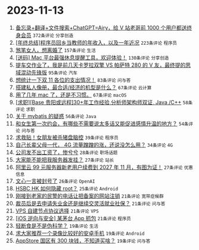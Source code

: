 # 2023-11-13

1. [备忘录+翻译+文件搜索+ChatGPT=Airy，给 V 站老哥前 1000 个用户都送终身会员](https://www.v2ex.com/t/991541) `372条评论` `分享创造`
1. [[年终总结]程序员回乡当教师的年收入，以及一年近况](https://www.v2ex.com/t/991351) `223条评论` `程序员`
1. [煞笔女人，想离婚了](https://www.v2ex.com/t/991508) `157条评论` `生活`
1. [[送码] Mac 平台最强休息提醒工具，欢迎体验！](https://www.v2ex.com/t/991317) `130条评论` `分享创造`
1. [提车交作业了，我是前几天卡罗拉双擎 VS 帕萨特 280 的 V 友，最终提的思域混动先锋版](https://www.v2ex.com/t/991342) `95条评论` `汽车`
1. [想统计一下双 11 各位的支出情况！](https://www.v2ex.com/t/991389) `83条评论` `问与答`
1. [搭建私人像册，最合适/经济的机型是什么？](https://www.v2ex.com/t/991318) `67条评论` `云计算`
1. [用了几年 mac 了，还是不习惯。](https://www.v2ex.com/t/991332) `67条评论` `macOS`
1. [[求职][Base 贵阳或远程]30+年工作经验,分析师架构师双证, Java /C++](https://www.v2ex.com/t/991415) `58条评论` `求职`
1. [关于 mybatis 的疑惑](https://www.v2ex.com/t/991335) `56条评论` `Java`
1. [和女生第一次约会，有哪些不需要说太多话又能促进感情升温的地方？](https://www.v2ex.com/t/991306) `54条评论` `问与答`
1. [求救贴！女朋友被杀猪盘脑控](https://www.v2ex.com/t/991560) `39条评论` `程序员`
1. [自己长辈父母一代， 4G 流量蹭蹭的涨，还说没怎么用？](https://www.v2ex.com/t/991517) `34条评论` `4G`
1. [公司发不出工资了，惨兮兮](https://www.v2ex.com/t/991359) `28条评论` `职场话题`
1. [大家能不能把我服务器发挂？](https://www.v2ex.com/t/991398) `27条评论` `站长`
1. [阿里云 99 元服务器新老用户续费到 2027 年 11 月，有图为证！](https://www.v2ex.com/t/991313) `27条评论` `优惠信息`
1. [文心一言被封号了](https://www.v2ex.com/t/991470) `26条评论` `OpenAI`
1. [HSBC HK 如何隐藏 root？](https://www.v2ex.com/t/991504) `25条评论` `Android`
1. [刚接到老家的民警的电话让把备案的网站注销](https://www.v2ex.com/t/991500) `21条评论` `宽带症候群`
1. [裁员后是去申请失业金还是继续交灵活就业社保？](https://www.v2ex.com/t/991362) `21条评论` `问与答`
1. [VPS 自建节点协议选择](https://www.v2ex.com/t/991340) `21条评论` `VPS`
1. [[iOS 逆向与安全] 某茅台 App 抓包](https://www.v2ex.com/t/991314) `21条评论` `程序员`
1. [轻断食是不是伪科学？](https://www.v2ex.com/t/991525) `19条评论` `生活`
1. [求大家推荐一个录像比较好的安卓手机](https://www.v2ex.com/t/991489) `19条评论` `Android`
1. [AppStore 国区有 300 块钱，不知道买啥？](https://www.v2ex.com/t/991449) `19条评论` `问与答`
